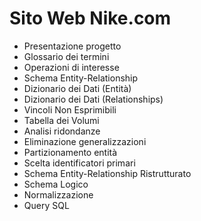 # Sito Web Nike.com

* Presentazione progetto
* Glossario dei termini
* Operazioni di interesse
* Schema Entity-Relationship
* Dizionario dei Dati (Entità)
* Dizionario dei Dati (Relationships)
* Vincoli Non Esprimibili
* Tabella dei Volumi
* Analisi ridondanze
* Eliminazione generalizzazioni
* Partizionamento entità
* Scelta identificatori primari
* Schema Entity-Relationship Ristrutturato
* Schema Logico
* Normalizzazione
* Query SQL
